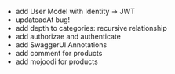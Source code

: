 - add User Model with Identity -> JWT
- updateadAt bug!
- add depth to categories: recursive relationship
- add authorizae and authenticate
- add SwaggerUI Annotations
- add comment for products
- add mojoodi for products